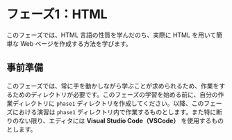 # フェーズ1：HTML
このフェーズでは、HTML 言語の性質を学んだのち、実際に HTML を用いて簡単な Web ページを作成する方法を学びます。

## 事前準備
このフェーズでは、常に手を動かしながら学ぶことが求められるため、作業をするためのディレクトリが必要です。このフェーズの学習を始める前に、自分の作業ディレクトリに `phase1` ディレクトリを作成してください。以降、このフェーズにおける演習は `phase1` ディレクトリ内で作業するものとします。また特に断りのない限り、エディタには **Visual Studio Code（VSCode）** を使用するものとします。

